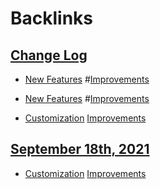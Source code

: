 
# Backlinks
## [Change Log](<Change Log.md>)
- [New Features](<New Features.md>)  #[Improvements](<Improvements.md>)

- [New Features](<New Features.md>)  #[Improvements](<Improvements.md>)

- [Customization](<Customization.md>) [Improvements](<Improvements.md>)

## [September 18th, 2021](<September 18th, 2021.md>)
- [Customization](<Customization.md>) [Improvements](<Improvements.md>)


